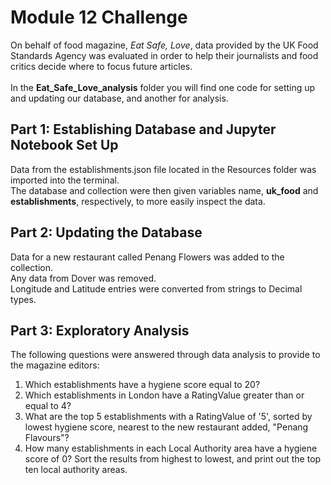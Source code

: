# Module 12 Challenge
On behalf of food magazine, *Eat Safe, Love*, data provided by the UK Food Standards Agency was evaluated in order to help their journalists and food critics decide where to focus future articles.</br>
</br>
In the **Eat_Safe_Love_analysis** folder you will find one code for setting up and updating our database, and another for analysis.

## Part 1: Establishing Database and Jupyter Notebook Set Up
Data from the establishments.json file located in the Resources folder was imported into the terminal.</br>
The database and collection were then given variables name, **uk_food** and **establishments**, respectively, to more easily inspect the data. 

## Part 2: Updating the Database
Data for a new restaurant called Penang Flowers was added to the collection.</br>
Any data from Dover was removed.</br>
Longitude and Latitude entries were converted from strings to Decimal types.

## Part 3: Exploratory Analysis
The following questions were answered through data analysis to provide to the magazine editors:
1. Which establishments have a hygiene score equal to 20?
2. Which establishments in London have a RatingValue greater than or equal to 4?
3. What are the top 5 establishments with a RatingValue of '5', sorted by lowest hygiene score, nearest to the new restaurant added, "Penang Flavours"?
4. How many establishments in each Local Authority area have a hygiene score of 0? Sort the results from highest to lowest, and print out the top ten local authority areas.
